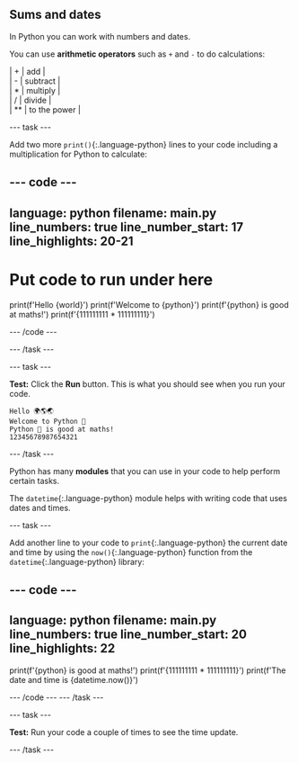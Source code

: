 ## Sums and dates

In Python you can work with numbers and dates.

You can use **arithmetic operators** such as `+` and `-`  to do calculations:

| + | add |   
| - | subtract |   
| * | multiply |   
| / | divide |   
| ** | to the power |   


--- task ---

Add two more `print()`{:.language-python} lines to your code including a multiplication for Python to calculate:

--- code ---
---
language: python
filename: main.py
line_numbers: true
line_number_start: 17
line_highlights: 20-21
---
# Put code to run under here
print(f'Hello {world}')
print(f'Welcome to {python}')
print(f'{python} is good at maths!')
print(f'{111111111 * 111111111}')

--- /code ---

--- /task ---

--- task ---

**Test:** Click the **Run** button.
This is what you should see when you run your code.

```
Hello 🌍🌎🌏
Welcome to Python 🐍
Python 🐍 is good at maths!
12345678987654321
```

--- /task ---

Python has many **modules** that you can use in your code to help perform certain tasks.

The `datetime`{:.language-python} module helps with writing code that uses dates and times.

--- task ---

Add another line to your code to `print`{:.language-python} the current date and time by using the `now()`{:.language-python} function from the `datetime`{:.language-python} library:

--- code ---
---
language: python
filename: main.py
line_numbers: true
line_number_start: 20
line_highlights: 22
---

print(f'{python} is good at maths!')
print(f'{111111111 * 111111111}')
print(f'The date and time is {datetime.now()}')
 
--- /code ---
--- /task ---

--- task ---

**Test:** Run your code a couple of times to see the time update.

--- /task ---



